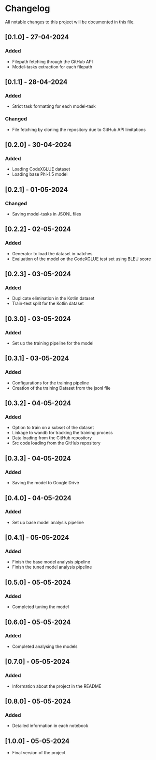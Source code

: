 # Changelog

All notable changes to this project will be documented in this file.

## [0.1.0] - 27-04-2024

### Added

- Filepath fetching through the GitHub API
- Model-tasks extraction for each filepath


## [0.1.1] - 28-04-2024

### Added

- Strict task formatting for each model-task

### Changed

- File fetching by cloning the repository due to GitHub API limitations


## [0.2.0] - 30-04-2024

### Added

- Loading CodeXGLUE dataset
- Loading base Phi-1.5 model


## [0.2.1] - 01-05-2024

### Changed

- Saving model-tasks in JSONL files


## [0.2.2] - 02-05-2024

### Added

- Generator to load the dataset in batches
- Evaluation of the model on the CodeXGLUE test set using BLEU score


## [0.2.3] - 03-05-2024

### Added

- Duplicate elimination in the Kotlin dataset
- Train-test split for the Kotlin dataset


## [0.3.0] - 03-05-2024

### Added

- Set up the training pipeline for the model


## [0.3.1] - 03-05-2024

### Added

- Configurations for the training pipeline
- Creation of the training Dataset from the jsonl file


## [0.3.2] - 04-05-2024

### Added

- Option to train on a subset of the dataset
- Linkage to wandb for tracking the training process
- Data loading from the GitHub repository
- Src code loading from the GitHub repository


## [0.3.3] - 04-05-2024

### Added

- Saving the model to Google Drive


## [0.4.0] - 04-05-2024

### Added

- Set up base model analysis pipeline


## [0.4.1] - 05-05-2024

### Added

- Finish the base model analysis pipeline
- Finish the tuned model analysis pipeline


## [0.5.0] - 05-05-2024

### Added

- Completed tuning the model


## [0.6.0] - 05-05-2024

### Added

- Completed analysing the models


## [0.7.0] - 05-05-2024

### Added

- Information about the project in the README


## [0.8.0] - 05-05-2024

### Added

- Detailed information in each notebook


## [1.0.0] - 05-05-2024

- Final version of the project

